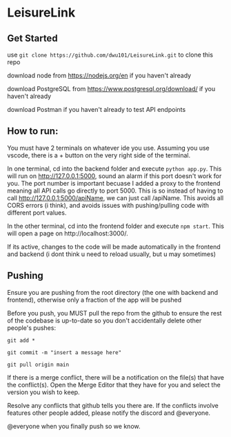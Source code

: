 # LeisureLink

## Get Started

use `git clone https://github.com/dwu101/LeisureLink.git` to clone this repo 

download node from https://nodejs.org/en if you haven't already 

download PostgreSQL from https://www.postgresql.org/download/ if you haven't already 

download Postman if you haven't already to test API endpoints

## How to run:

You must have 2 terminals on whatever ide you use. Assuming you use vscode, there is a + button on the very right side of the terminal. 

In one terminal, cd into the backend folder and execute `python app.py`. This will run on http://127.0.0.1:5000, sound an alarm if this port doesn't work for you. The port number is important becuase I added a proxy to the frontend meaning all API calls go directly to port 5000. This is so instead of having to call http://127.0.0.1:5000/apiName, we can just call /apiName. This avoids all CORS errors (i think), and avoids issues with pushing/pulling code with different port values. 

In the other terminal, cd into the frontend folder and execute `npm start`. This will open a page on http://localhost:3000/. 

If its active, changes to the code will be made automatically in the frontend and backend (i dont think u need to reload usually, but u may sometimes)

## Pushing

Ensure you are pushing from the root directory (the one with backend and frontend), otherwise only a fraction of the app will be pushed

Before you push, you MUST pull the repo from the github to ensure the rest of the codebase is up-to-date so you don't accidentally delete other people's pushes:

`git add *`

`git commit -m "insert a message here"`

`git pull origin main` 

If there is a merge conflict, there will be a notification on the file(s) that have the conflict(s). Open the Merge Editor that they have for you and select the version you wish to keep.

Resolve any conflicts that github tells you there are. If the conflicts involve features other people added, please notify the discord and @everyone.

@everyone when you finally push so we know.

